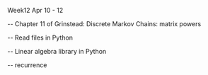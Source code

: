 Week12 Apr 10 - 12

-- Chapter 11 of Grinstead: Discrete Markov Chains: matrix powers 

-- Read files in Python 

-- Linear algebra library in Python 

-- recurrence
